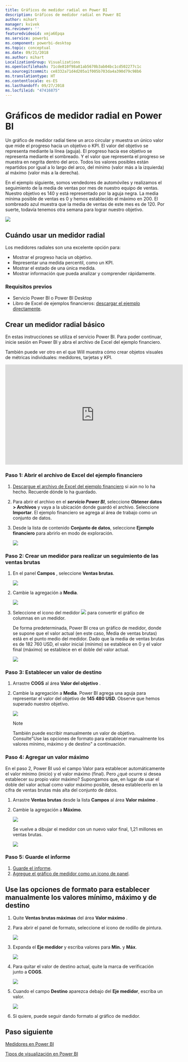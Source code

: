 ```yaml
---
title: Gráficos de medidor radial en Power BI
description: Gráficos de medidor radial en Power BI
author: mihart
manager: kvivek
ms.reviewer: ''
featuredvideoid: xmja6Epqa
ms.service: powerbi
ms.component: powerbi-desktop
ms.topic: conceptual
ms.date: 09/21/2018
ms.author: mihart
LocalizationGroup: Visualizations
ms.openlocfilehash: 71cde810f98a81ab5670b3ab04bc1cd502277c1c
ms.sourcegitcommit: ce8332a71d4d205a1f005b703da4a390d79c98b6
ms.translationtype: HT
ms.contentlocale: es-ES
ms.lasthandoff: 09/27/2018
ms.locfileid: "47416875"
---
```

# <a name="radial-gauge-charts-in-power-bi"></a>Gráficos de medidor radial en Power BI
Un gráfico de medidor radial tiene un arco circular y muestra un único valor que mide el progreso hacia un objetivo o KPI.  El valor del objetivo se representa mediante la línea (aguja). El progreso hacia ese objetivo se representa mediante el sombreado.  Y el valor que representa el progreso se muestra en negrita dentro del arco. Todos los valores posibles están repartidos por igual a lo largo del arco, del mínimo (valor más a la izquierda) al máximo (valor más a la derecha).

En el ejemplo siguiente, somos vendedores de automóviles y realizamos el seguimiento de la media de ventas por mes de nuestro equipo de ventas. Nuestro objetivo es 140 y está representado por la aguja negra.  La media mínima posible de ventas es 0 y hemos establecido el máximo en 200.  El sombreado azul muestra que la media de ventas de este mes es de 120. Por suerte, todavía tenemos otra semana para lograr nuestro objetivo.

![](media/power-bi-visualization-radial-gauge-charts/gauge_m.png)

## <a name="when-to-use-a-radial-gauge"></a>Cuándo usar un medidor radial
Los medidores radiales son una excelente opción para:

* Mostrar el progreso hacia un objetivo.
* Representar una medida percentil, como un KPI.
* Mostrar el estado de una única medida.
* Mostrar información que pueda analizar y comprender rápidamente.

### <a name="prerequisites"></a>Requisitos previos
 - Servicio Power BI o Power BI Desktop
 - Libro de Excel de ejemplos financieros: [descargar el ejemplo directamente](http://go.microsoft.com/fwlink/?LinkID=521962).

## <a name="create-a-basic-radial-gauge"></a>Crear un medidor radial básico
En estas instrucciones se utiliza el servicio Power BI. Para poder continuar, inicie sesión en Power BI y abra el archivo de Excel del ejemplo financiero.  

También puede ver otro en el que Will muestra cómo crear objetos visuales de métricas individuales: medidores, tarjetas y KPI.

<iframe width="560" height="315" src="https://www.youtube.com/embed/xmja6EpqaO0?list=PL1N57mwBHtN0JFoKSR0n-tBkUJHeMP2cP" frameborder="0" allowfullscreen></iframe>

### <a name="step-1-open-the-financial-sample-excel-file"></a>Paso 1: Abrir el archivo de Excel del ejemplo financiero
1. [Descargue el archivo de Excel del ejemplo financiero](../sample-financial-download.md) si aún no lo ha hecho. Recuerde dónde lo ha guardado.

2. Para abrir el archivo en el ***servicio Power BI***, seleccione **Obtener datos \> Archivos** y vaya a la ubicación donde guardó el archivo. Seleccione **Importar**. El ejemplo financiero se agrega al área de trabajo como un conjunto de datos.

3. Desde la lista de contenido **Conjunto de datos**, seleccione **Ejemplo financiero** para abrirlo en modo de exploración.

    ![](media/power-bi-visualization-radial-gauge-charts/power-bi-dataset.png)

### <a name="step-2-create-a-gauge-to-track-gross-sales"></a>Paso 2: Crear un medidor para realizar un seguimiento de las ventas brutas
1. En el panel **Campos** , seleccione **Ventas brutas**.
   
   ![](media/power-bi-visualization-radial-gauge-charts/grosssalesvalue_new.png)
2. Cambie la agregación a **Media**.
   
   ![](media/power-bi-visualization-radial-gauge-charts/changetoaverage_new.png)
3. Seleccione el icono del medidor ![](media/power-bi-visualization-radial-gauge-charts/gaugeicon_new.png) para convertir el gráfico de columnas en un medidor.
   
   De forma predeterminada, Power BI crea un gráfico de medidor, donde se supone que el valor actual (en este caso, Media de ventas brutas) está en el punto medio del medidor. Dado que la media de ventas brutas es de 182 760 USD, el valor inicial (mínimo) se establece en 0 y el valor final (máximo) se establece en el doble del valor actual.
   
   ![](media/power-bi-visualization-radial-gauge-charts/gauge_no_target.png)

### <a name="step-3-set-a-target-value"></a>Paso 3: Establecer un valor de destino
1. Arrastre **COGS** al área **Valor del objetivo** .
2. Cambie la agregación a **Media**.
   Power BI agrega una aguja para representar el valor del objetivo de **145 480 USD**. Observe que hemos superado nuestro objetivo.
   
   ![](media/power-bi-visualization-radial-gauge-charts/gaugeinprogress_new.png)
   
   > [!NOTE]
   > También puede escribir manualmente un valor de objetivo.  Consulte"Use las opciones de formato para establecer manualmente los valores mínimo, máximo y de destino" a continuación.
   > 
   > 

### <a name="step-4-set-a-maximum-value"></a>Paso 4: Agregar un valor máximo
En el paso 2, Power BI usó el campo Valor para establecer automáticamente el valor mínimo (inicio) y el valor máximo (final).  Pero ¿qué ocurre si desea establecer su propio valor máximo?  Supongamos que, en lugar de usar el doble del valor actual como valor máximo posible, desea establecerlo en la cifra de ventas brutas más alta del conjunto de datos. 

1. Arrastre **Ventas brutas** desde la lista **Campos** al área **Valor máximo** .
2. Cambie la agregación a **Máximo**.
   
   ![](media/power-bi-visualization-radial-gauge-charts/setmaximum_new.png)
   
   Se vuelve a dibujar el medidor con un nuevo valor final, 1,21 millones en ventas brutas.
   
   ![](media/power-bi-visualization-radial-gauge-charts/power-bi-final-gauge.png)

### <a name="step-5-save-your-report"></a>Paso 5: Guarde el informe
1. [Guarde el informe](../service-report-save.md).
2. [Agregue el gráfico de medidor como un icono de panel](../service-dashboard-pin-tile-from-report.md). 

## <a name="use-formatting-options-to-manually-set-minimum-maximum-and-target-values"></a>Use las opciones de formato para establecer manualmente los valores mínimo, máximo y de destino
1. Quite **Ventas brutas máximas** del área **Valor máximo** .
2. Para abrir el panel de formato, seleccione el icono de rodillo de pintura.
   
   ![](media/power-bi-visualization-radial-gauge-charts/power-bi-roller.png)
3. Expanda el **Eje medidor** y escriba valores para **Mín.** y **Máx**.
   
    ![](media/power-bi-visualization-radial-gauge-charts/power-bi-gauge-axis.png)
4. Para quitar el valor de destino actual, quite la marca de verificación junto a **COGS**.
   
    ![](media/power-bi-visualization-radial-gauge-charts/pbi_remove_target.png)
5. Cuando el campo **Destino** aparezca debajo del **Eje medidor**, escriba un valor.
   
    ![](media/power-bi-visualization-radial-gauge-charts/power-bi-gauge-target.png)
6. Si quiere, puede seguir dando formato al gráfico de medidor.

## <a name="next-step"></a>Paso siguiente

[Medidores en Power BI](power-bi-visualization-kpi.md)

[Tipos de visualización en Power BI](power-bi-visualization-types-for-reports-and-q-and-a.md)
